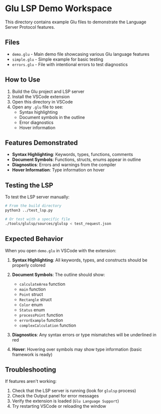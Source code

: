 # Glu LSP Demo Workspace

This directory contains example Glu files to demonstrate the Language Server Protocol features.

## Files

- `demo.glu` - Main demo file showcasing various Glu language features
- `simple.glu` - Simple example for basic testing
- `errors.glu` - File with intentional errors to test diagnostics

## How to Use

1. Build the Glu project and LSP server
2. Install the VSCode extension
3. Open this directory in VSCode
4. Open any `.glu` file to see:
   - Syntax highlighting
   - Document symbols in the outline
   - Error diagnostics
   - Hover information

## Features Demonstrated

- **Syntax Highlighting**: Keywords, types, functions, comments
- **Document Symbols**: Functions, structs, enums appear in outline
- **Diagnostics**: Errors and warnings from the compiler
- **Hover Information**: Type information on hover

## Testing the LSP

To test the LSP server manually:

```bash
# From the build directory
python3 ../test_lsp.py

# Or test with a specific file
./tools/glulsp/sources/glulsp < test_request.json
```

## Expected Behavior

When you open `demo.glu` in VSCode with the extension:

1. **Syntax Highlighting**: All keywords, types, and constructs should be properly colored
2. **Document Symbols**: The outline should show:
   - `calculateArea` function
   - `main` function
   - `Point` struct
   - `Rectangle` struct
   - `Color` enum
   - `Status` enum
   - `processPoint` function
   - `errorExample` function
   - `complexCalculation` function

3. **Diagnostics**: Any syntax errors or type mismatches will be underlined in red
4. **Hover**: Hovering over symbols may show type information (basic framework is ready)

## Troubleshooting

If features aren't working:

1. Check that the LSP server is running (look for `glulsp` process)
2. Check the Output panel for error messages
3. Verify the extension is loaded (`Glu Language Support`)
4. Try restarting VSCode or reloading the window